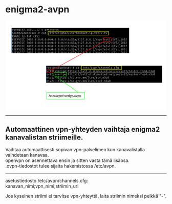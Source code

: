 # enigma2-avpn
![Kaavio](/doc/kaavio.png)

----- 

## Automaattinen vpn-yhteyden vaihtaja enigma2 kanavalistan striimeille. 
  
  
Vaihtaa automaattisesti sopivan vpn-palvelimen kun kanavalistalla vaihdetaan kanavaa.  
openvpn on asennettava ensin ja sitten vasta tämä lisäosa.  
.ovpn-tiedostot tulee sijaita hakemistossa /etc/avpn.  
  
  
-----
asetustiedosto /etc/avpn/channels.cfg:  
kanavan_nimi;vpn_nimi;striimin_url  
  
Jos kyseinen striimi ei tarvitse vpn-yhteyttä, laita striimin nimeksi pelkkä "-".  
  
  
  


